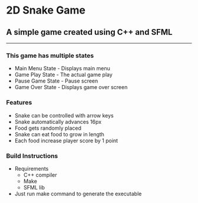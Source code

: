 # 2D Snake Game

## A simple game created using C++ and SFML

---

### This game has multiple states
- Main Menu State - Displays main menu
- Game Play State - The actual game play
- Pause Game State - Pause screen
- Game Over State - Displays game over screen

### Features
- Snake can be controlled with arrow keys
- Snake automatically advances 16px
- Food gets randomly placed
- Snake can eat food to grow in length
- Each food increase player score by 1 point

### Build Instructions
- Requirements
    - C++ compiler
    - Make
    - SFML lib
- Just run make command to generate the executable